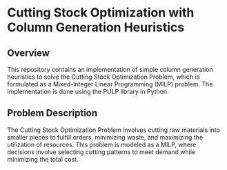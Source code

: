 # Cutting Stock Optimization with Column Generation Heuristics

## Overview

This repository contains an implementation of simple column generation heuristics to solve the Cutting Stock Optimization Problem, which is formulated as a Mixed-Integer Linear Programming (MILP) problem. The implementation is done using the PULP library in Python.

## Problem Description

The Cutting Stock Optimization Problem involves cutting raw materials into smaller pieces to fulfill orders, minimizing waste, and maximizing the utilization of resources. This problem is modeled as a MILP, where decisions involve selecting cutting patterns to meet demand while minimizing the total cost.


